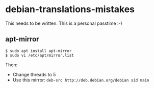 # debian-translations-mistakes

This needs to be written. This is a personal passtime :-)

## apt-mirror

```
$ sudo apt install apt-mirror
$ sudo vi /etc/apt/mirror.list
```

Then:
* Change threads to 5
* Use this mirror: ```deb-src http://deb.debian.org/debian sid main```

